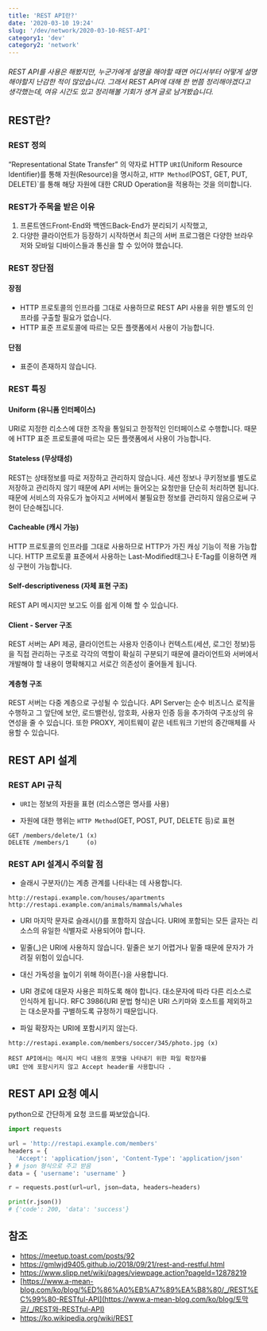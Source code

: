```yaml
---
title: 'REST API란?'
date: '2020-03-10 19:24'
slug: '/dev/network/2020-03-10-REST-API'
category1: 'dev'
category2: 'network'
---
```


###### REST API를 사용은 해봤지만, 누군가에게 설명을 해야할 때면 어디서부터 어떻게 설명해야할지 난감한 적이 많았습니다. 그래서 REST API에 대해 한 번쯤 정리해야겠다고 생각했는데, 여유 시간도 있고 정리해볼 기회가 생겨 글로 남겨봤습니다.

<!-- end -->

## REST란?

### REST 정의

“Representational State Transfer” 의 약자로 HTTP `URI`(Uniform Resource Identifier)를 통해 자원(Resource)을 명시하고, `HTTP Method`(POST, GET, PUT, DELETE)`를 통해 해당 자원에 대한 CRUD Operation을 적용하는 것을 의미합니다.



### REST가 주목을 받은 이유

1. 프론트엔드Front-End와 백엔드Back-End가 분리되기 시작했고,
2. 다양한 클라이언트가 등장하기 시작하면서 최근의 서버 프로그램은 다양한 브라우저와 모바일 디바이스들과 통신을 할 수 있어야  했습니다.



### REST 장단점

#### 장점

- HTTP 프로토콜의 인프라를 그대로 사용하므로 REST API 사용을 위한 별도의 인프라를 구출할 필요가 없습니다.
- HTTP 표준 프로토콜에 따르는 모든 플랫폼에서 사용이 가능합니다.

#### 단점

- 표준이 존재하지 않습니다.



### REST 특징

#### Uniform (유니폼 인터페이스)

URI로 지정한 리소스에 대한 조작을 통일되고 한정적인 인터페이스로 수행합니다. 때문에 HTTP 표준 프로토콜에 따르는 모든 플랫폼에서 사용이 가능합니다.

#### Stateless (무상태성)

REST는 상태정보를 따로 저장하고 관리하지 않습니다. 세션 정보나 쿠키정보를 별도로 저장하고 관리하지 않기 때문에 API 서버는 들어오는 요청만을 단순히 처리하면 됩니다. 때문에 서비스의 자유도가 높아지고 서버에서 불필요한 정보를 관리하지 않음으로써 구현이 단순해집니다.

#### Cacheable (캐시 가능)

HTTP 프로토콜의 인프라를 그대로 사용하므로 HTTP가 가진 캐싱 기능이 적용 가능합니다. HTTP 프로토콜 표준에서 사용하는 Last-Modified태그나 E-Tag를 이용하면 캐싱 구현이 가능합니다.

#### Self-descriptiveness (자체 표현 구조)

REST API 메시지만 보고도 이를 쉽게 이해 할 수 있습니다.

#### Client - Server 구조

REST 서버는 API 제공, 클라이언트는 사용자 인증이나 컨텍스트(세션, 로그인 정보)등을 직접 관리하는 구조로 각각의 역할이 확실히 구분되기 때문에 클라이언트와 서버에서 개발해야 할 내용이 명확해지고 서로간 의존성이 줄어들게 됩니다.

#### 계층형 구조

REST 서버는 다중 계층으로 구성될 수 있습니다. API Server는 순수 비즈니스 로직을 수행하고 그 앞단에 보안, 로드밸런싱, 암호화, 사용자 인증 등을 추가하여 구조상의 유연성을 줄 수 있습니다. 또한 PROXY, 게이트웨이 같은 네트워크 기반의 중간매체를 사용할 수 있습니다.





## REST API 설계

### REST API 규칙

- `URI`는 정보의 자원을 표현 (리소스명은 명사를 사용)

- 자원에 대한 행위는 `HTTP Method`(GET, POST, PUT, DELETE 등)로 표현

```
GET /members/delete/1 (x)
DELETE /members/1     (o)
```



### REST API 설계시 주의할 점

- 슬래시 구분자(/)는 계층 관계를 나타내는 데 사용합니다.

```
http://restapi.example.com/houses/apartments
http://restapi.example.com/animals/mammals/whales
```

- URI 마지막 문자로 슬래시(/)를 포함하지 않습니다. URI에 포함되는 모든 글자는 리소스의 유일한 식별자로 사용되어야 합니다.

- 밑줄(_)은 URI에 사용하지 않습니다. 밑줄은 보기 어렵거나 밑줄 때문에 문자가 가려질 위험이 있습니다.

- 대신 가독성을 높이기 위해 하이픈(-)을 사용합니다.

- URI 경로에 대문자 사용은 피하도록 해야 합니다. 대소문자에 따라 다른 리소스로 인식하게 됩니다. RFC 3986(URI 문법 형식)은 URI 스키마와 호스트를 제외하고는 대소문자를 구별하도록 규정하기 때문입니다.

- 파일 확장자는 URI에 포함시키지 않는다.

```
http://restapi.example.com/members/soccer/345/photo.jpg (x)

REST API에서는 메시지 바디 내용의 포맷을 나타내기 위한 파일 확장자를 
URI 안에 포함시키지 않고 Accept header를 사용합니다 .
```





## REST API 요청 예시

python으로 간단하게 요청 코드를 짜보았습니다. 

```python
import requests

url = 'http://restapi.example.com/members'
headers = { 
  'Accept': 'application/json', 'Content-Type': 'application/json' 
} # json 형식으로 주고 받음
data = { 'username': 'username' }

r = requests.post(url=url, json=data, headers=headers)

print(r.json()) 
# {'code': 200, 'data': 'success'}
```





## 참조

- https://meetup.toast.com/posts/92
- https://gmlwjd9405.github.io/2018/09/21/rest-and-restful.html
- https://www.slipp.net/wiki/pages/viewpage.action?pageId=12878219
- [https://www.a-mean-blog.com/ko/blog/%ED%86%A0%EB%A7%89%EA%B8%80/_/REST%EC%99%80-RESTful-API](https://www.a-mean-blog.com/ko/blog/토막글/_/REST와-RESTful-API)
- https://ko.wikipedia.org/wiki/REST